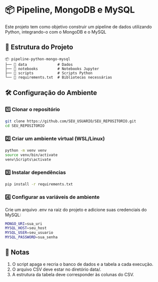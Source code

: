 # 📦 Pipeline, MongoDB e MySQL

Este projeto tem como objetivo construir um pipeline de dados utilizando Python, integrando-o com o MongoDB e o MySQL
## 📂 Estrutura do Projeto

```
📦 pipeline-python-mongo-mysql
├── 📁 data              # Dados 
├── 📁 notebooks         # Notebooks Jupyter 
├── 📁 scripts           # Scripts Python 
└── 📄 requirements.txt  # Bibliotecas necessárias
```

## 🛠️ Configuração do Ambiente

### 1️⃣ Clonar o repositório
```bash
git clone https://github.com/SEU_USUARIO/SEU_REPOSITORIO.git
cd SEU_REPOSITORIO
```

### 2️⃣ Criar um ambiente virtual (WSL/Linux)
```bash
python -m venv venv
source venv/bin/activate  
venv\Scripts\activate
```

### 3️⃣ Instalar dependências
```bash
pip install -r requirements.txt
```

### 4️⃣ Configurar as variáveis de ambiente
Crie um arquivo .env na raiz do projeto e adicione suas credenciais do MySQL:
```bash
MONGO_URI=sua_uri
MYSQL_HOST=seu_host
MYSQL_USER=seu_usuario
MYSQL_PASSWORD=sua_senha
```
## 📝 Notas
1. O script apaga e recria o banco de dados e a tabela a cada execução.
2. O arquivo CSV deve estar no diretório data/.
3. A estrutura da tabela deve corresponder às colunas do CSV.
